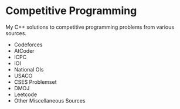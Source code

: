# Competitive Programming
My C++ solutions to competitive programming problems from various sources.

- Codeforces
- AtCoder
- ICPC
- IOI
- National OIs
- USACO
- CSES Problemset
- DMOJ
- Leetcode
- Other Miscellaneous Sources